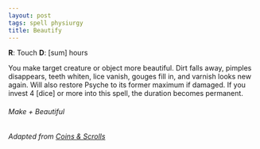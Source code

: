 ```yaml
---
layout: post
tags: spell physiurgy
title: Beautify
---
```


**R**: Touch		**D**: [sum] hours

You make target creature or object more beautiful. Dirt falls away, pimples disappears, teeth whiten, lice vanish, gouges fill in, and varnish looks new again. Will also restore Psyche to its former maximum if damaged. If you invest 4 [dice] or more into this spell, the duration becomes permanent.

###### *Make + Beautiful*

###### Adapted from [Coins & Scrolls](https://coinsandscrolls.blogspot.com/2017/05/osr-elves-and-elf-wizards.html)
